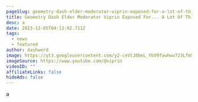```yaml
---
pageSlug: geometry-dash-elder-moderator-viprin-exposed-for-a-lot-of-things-actually
title: Geometry Dash Elder Moderator Viprin Exposed For... A Lot Of Things Actually
desc: a
date: 2023-12-05T04:13:02.711Z
tags:
  - news
  - featured
author: dashword
image: https://yt3.googleusercontent.com/y2-ceVtJ0beL_YbV9fowhwu723LfmSibBgjukSqnh3IyabkoaaVeqJIE7EdBZNsvWKBh29cdsA
imageSource: https://www.youtube.com/@viprin
videoID: ""
affiliateLinks: false
hideAds: false
---
```

a